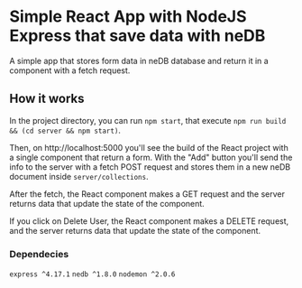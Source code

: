 # Simple React App with NodeJS Express that save data with neDB

A simple app that stores form data in neDB database and return it in a component with a fetch request.

## How it works

In the project directory, you can run `npm start`, that execute `npm run build && (cd server && npm start)`.

Then, on http://localhost:5000 you'll see the build of the React project with a single component that return a form.
With the "Add" button you'll send the info to the server with a fetch POST request and stores them in a new neDB document inside `server/collections`.

After the fetch, the React component makes a GET request and the server returns data that update the state of the component.

If you click on Delete User, the React component makes a DELETE request, and the server returns data that update the state of the component.

### Dependecies

`express ^4.17.1` `nedb ^1.8.0` `nodemon ^2.0.6`
